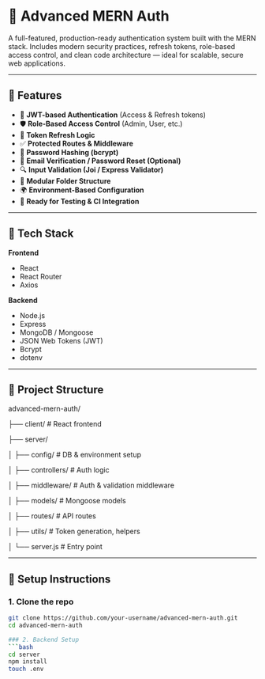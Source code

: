 # 🔐 Advanced MERN Auth

A full-featured, production-ready authentication system built with the MERN stack. Includes modern security practices, refresh tokens, role-based access control, and clean code architecture — ideal for scalable, secure web applications.

---

## 🚀 Features

- 🔑 **JWT-based Authentication** (Access & Refresh tokens)  
- 🛡️ **Role-Based Access Control** (Admin, User, etc.)  
- 🔄 **Token Refresh Logic**  
- ✅ **Protected Routes & Middleware**  
- 🔐 **Password Hashing (bcrypt)**  
- 📧 **Email Verification / Password Reset (Optional)**  
- 🔍 **Input Validation (Joi / Express Validator)**  
- 🧱 **Modular Folder Structure**  
- 🌍 **Environment-Based Configuration**  
- 🧪 **Ready for Testing & CI Integration**

---

## 🧰 Tech Stack

**Frontend**  
- React  
- React Router  
- Axios  

**Backend**  
- Node.js  
- Express  
- MongoDB / Mongoose  
- JSON Web Tokens (JWT)  
- Bcrypt  
- dotenv  

---

## 📁 Project Structure

advanced-mern-auth/

├── client/ # React frontend

├── server/

│ ├── config/ # DB & environment setup

│ ├── controllers/ # Auth logic

│ ├── middleware/ # Auth & validation middleware

│ ├── models/ # Mongoose models

│ ├── routes/ # API routes

│ ├── utils/ # Token generation, helpers

│ └── server.js # Entry point


---

## 🔧 Setup Instructions

### 1. Clone the repo
```bash
git clone https://github.com/your-username/advanced-mern-auth.git
cd advanced-mern-auth

### 2. Backend Setup
```bash
cd server
npm install
touch .env

